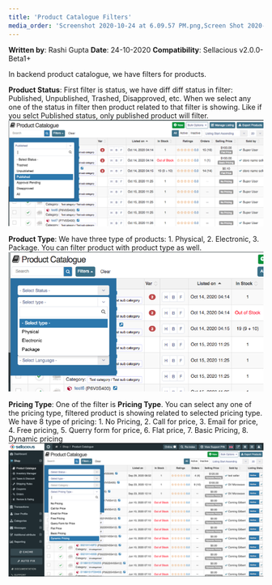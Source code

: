 ```yaml
---
title: 'Product Catalogue Filters'
media_order: 'Screenshot 2020-10-24 at 6.09.57 PM.png,Screen Shot 2020-10-30 at 2.56.45 PM.png,Screen Shot 2020-10-30 at 3.20.48 PM.png'
---
```


**Written by**: Rashi Gupta
**Date**: 24-10-2020
**Compatibility**: Sellacious v2.0.0-Beta1+

In backend product catalogue, we have filters for products. 

**Product Status**: First filter is status, we have diff diff status in filter: Published, Unpublished, Trashed, Disapproved, etc. When we select any one of the status in filter then product related to that filter is showing. Like if you selct Published status, only published product will filter.
![](Screen%20Shot%202020-10-30%20at%202.56.45%20PM.png)

**Product Type**: We have three type of products: 1. Physical, 2. Electronic, 3. Package. You can filter product with product type as well.
![](Screen%20Shot%202020-10-30%20at%203.20.48%20PM.png)

**Pricing Type**: One of the filter is **Pricing Type**. You can select any one of the pricing type, filtered product is showing related to selected pricing type. We have 8 type of pricing: 1. No Pricing, 2. Call for price, 3. Email for price, 4. Free pricing, 5. Querry form for price, 6. Flat price, 7. Basic Pricing, 8. Dynamic pricing
![](Screenshot%202020-10-24%20at%206.09.57%20PM.png)



